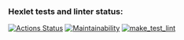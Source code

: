 ### Hexlet tests and linter status:
[![Actions Status](https://github.com/IvanArzamastsev/backend-project-lvl1/workflows/hexlet-check/badge.svg)](https://github.com/IvanArzamastsev/backend-project-lvl1/actions)
[![Maintainability](https://api.codeclimate.com/v1/badges/b09b7aa7f9c73533af9f/maintainability)](https://codeclimate.com/github/IvanArzamastsev/backend-project-lvl1/maintainability)
[![make_test_lint](https://github.com/IvanArzamastsev/backend-project-lvl1/actions/workflows/make_test_lint.yml/badge.svg)](https://github.com/IvanArzamastsev/backend-project-lvl1/actions/workflows/make_test_lint.yml)